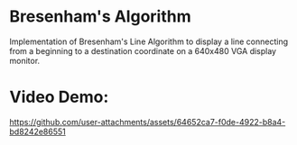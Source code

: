 # Bresenham's Algorithm
Implementation of Bresenham's Line Algorithm to display a line connecting from a beginning to a destination coordinate on a 640x480 VGA display monitor.

# Video Demo:
https://github.com/user-attachments/assets/64652ca7-f0de-4922-b8a4-bd8242e86551

